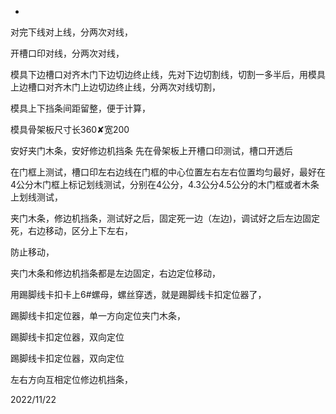 *
对完下线对上线，分两次对线，

开槽口印对线，分两次对线，

模具下边槽口对齐木门下边切边终止线，先对下边切割线，切割一多半后，用模具上边槽口对齐木门上边切边终止线，分两次对线切割，

模具上下挡条间距留整，便于计算，

模具骨架板尺寸长360✘宽200

安好夹门木条，安好修边机挡条
先在骨架板上开槽口印测试，槽口开透后

在门框上测试，槽口印左右边线在门框的中心位置左右左右位置均匀最好，最好在4公分木门框上标记划线测试，分别在4公分，4.3公分4.5公分的木门框或者木条上划线测试，


夹门木条，修边机挡条，测试好之后，固定死一边（左边)，调试好之后左边固定死，右边移动，区分上下左右，

防止移动，



夹门木条和修边机挡条都是左边固定，右边定位移动，

用踢脚线卡扣卡上6#螺母，螺丝穿透，就是踢脚线卡扣定位器了，

踢脚线卡扣定位器，单一方向定位夹门木条，



踢脚线卡扣定位器，双向定位


踢脚线卡扣定位器，双向定位


左右方向互相定位修边机挡条，


2022/11/22

















